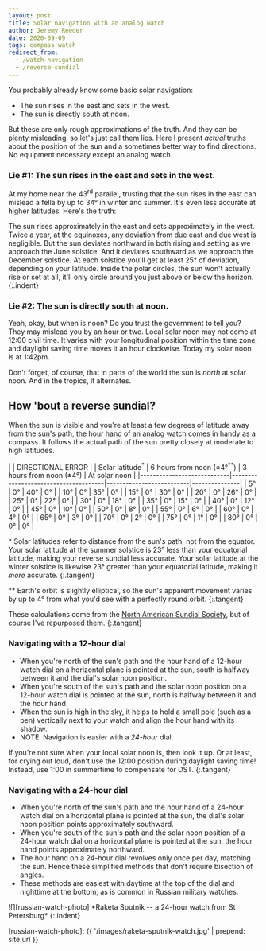 ```yaml
---
layout: post
title: Solar navigation with an analog watch
author: Jeremy Reeder
date: 2020-09-09
tags: compass watch
redirect_from:
  - /watch-navigation
  - /reverse-sundial
---
```


You probably already know some basic solar navigation:
- The sun rises in the east and sets in the west.
- The sun is directly south at noon.

But these are only rough approximations of the truth. And they can be plenty
misleading, so let's just call them lies. Here I present _actual_ truths about
the position of the sun and a sometimes better way to find directions. No
equipment necessary except an analog watch.

### Lie #1: The sun rises in the east and sets in the west.

At my home near the 43<sup>rd</sup> parallel, trusting that the sun rises in
the east can mislead a fella by up to 34° in winter and summer. It's even less
accurate at higher latitudes. Here's the truth:

The sun rises approximately in the east and sets approximately in the west.
Twice a year, at the equinoxes, any deviation from due east and due west is
negligible.  But the sun deviates northward in both rising and setting as we
approach the June solstice.  And it deviates southward as we approach the
December solstice.  At each solstice you'll get at least 25° of deviation,
depending on your latitude.  Inside the polar circles, the sun won't actually
rise or set at all, it'll only circle around you just above or below the
horizon.
{:.indent}

### Lie #2: The sun is directly south at noon.

Yeah, okay, but when is noon? Do you trust the government to tell you? They may
mislead you by an hour or two. Local solar noon may not come at 12:00 civil
time. It varies with your longitudinal position within the time zone, and
daylight saving time moves it an hour clockwise. Today my solar noon is at
1:42pm.

Don't forget, of course, that in parts of the world the sun is _north_ at solar
noon. And in the tropics, it alternates.

## How 'bout a reverse sundial?

When the sun is visible and you're at least a few degrees of latitude away from
the sun's path, the hour hand of an analog watch comes in handy as a compass.
It follows the actual path of the sun pretty closely at moderate to high
latitudes.

|                            | DIRECTIONAL ERROR                    |
| Solar latitude<sup>*</sup> | 6 hours from noon (±4°<sup>**</sup>) | 3 hours from noon (±4°)  | At solar noon |
|----------------------------|--------------------------------------|--------------------------|---------------|
| 5°                         | 0°                                   | 40°                      | 0°            |
| 10°                        | 0°                                   | 35°                      | 0°            |
| 15°                        | 0°                                   | 30°                      | 0°            |
| 20°                        | 0°                                   | 26°                      | 0°            |
| 25°                        | 0°                                   | 22°                      | 0°            |
| 30°                        | 0°                                   | 18°                      | 0°            |
| 35°                        | 0°                                   | 15°                      | 0°            |
| 40°                        | 0°                                   | 12°                      | 0°            |
| 45°                        | 0°                                   | 10°                      | 0°            |
| 50°                        | 0°                                   | 8°                       | 0°            |
| 55°                        | 0°                                   | 6°                       | 0°            |
| 60°                        | 0°                                   | 4°                       | 0°            |
| 65°                        | 0°                                   | 3°                       | 0°            |
| 70°                        | 0°                                   | 2°                       | 0°            |
| 75°                        | 0°                                   | 1°                       | 0°            |
| 80°                        | 0°                                   | 0°                       | 0°            |

\* Solar latitudes refer to distance from the sun's path, not from the equator.
Your solar latitude at the summer solstice is 23° less than your equatorial
latitude, making your reverse sundial less accurate. Your solar latitude at the
winter solstice is likewise 23° greater than your equatorial latitude, making
it _more_ accurate.
{:.tangent}

\** Earth's orbit is slightly elliptical, so the sun's apparent movement varies
by up to 4° from what you'd see with a perfectly round orbit.
{:.tangent}

These calculations come from the [North American Sundial
Society][calculations], but of course I've repurposed them.
{:.tangent}

### Navigating with a 12-hour dial
- When you're north of the sun's path and the hour hand of a 12-hour watch dial on a horizontal plane is pointed at the sun, south is halfway between it and the dial's solar noon position.
- When you're south of the sun's path and the solar noon position on a 12-hour watch dial is pointed at the sun, north is halfway between it and the hour hand.
- When the sun is high in the sky, it helps to hold a small pole (such as a pen) vertically next to your watch and align the hour hand with its shadow.
- NOTE: Navigation is easier with a _24-hour_ dial.

If you're not sure when your local solar noon is, then look it up. Or at least, for crying out loud, don't use the 12:00 position during daylight saving time! Instead, use 1:00 in summertime to compensate for DST.
{:.tangent}

### Navigating with a 24-hour dial
- When you're north of the sun's path and the hour hand of a 24-hour watch dial on a horizontal plane is pointed at the sun, the dial's solar noon position points approximately southward.
- When you're south of the sun's path and the solar noon position of a 24-hour watch dial on a horizontal plane is pointed at the sun, the hour hand points approximately northward.
- The hour hand on a 24-hour dial revolves only once per day, matching the sun. Hence these simplified methods that don't require bisection of angles.
- These methods are easiest with daytime at the top of the dial and nighttime at the bottom, as is common in Russian military watches.

<div class="gallery" markdown="1">
![][russian-watch-photo]
*Raketa Sputnik -- a 24-hour watch from St Petersburg*
{:.indent}
</div>


[russian-watch-photo]: {{ '/images/raketa-sputnik-watch.jpg' | prepend: site.url }}

[calculations]:      https://sundials.org/index.php/teachers-corner/sundial-mathematics
